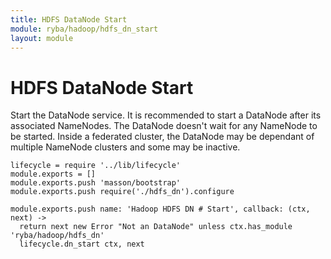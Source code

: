 ```yaml
---
title: HDFS DataNode Start
module: ryba/hadoop/hdfs_dn_start
layout: module
---
```


# HDFS DataNode Start

Start the DataNode service. It is recommended to start a DataNode after its associated 
NameNodes. The DataNode doesn't wait for any NameNode to be started. Inside a 
federated cluster, the DataNode may be dependant of multiple NameNode clusters 
and some may be inactive.

    lifecycle = require '../lib/lifecycle'
    module.exports = []
    module.exports.push 'masson/bootstrap'
    module.exports.push require('./hdfs_dn').configure

    module.exports.push name: 'Hadoop HDFS DN # Start', callback: (ctx, next) ->
      return next new Error "Not an DataNode" unless ctx.has_module 'ryba/hadoop/hdfs_dn'
      lifecycle.dn_start ctx, next